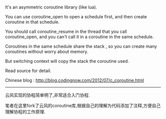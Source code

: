 It's an asymmetric coroutine library (like lua).

You can use coroutine_open to open a schedule first, and then create coroutine in that schedule. 

You should call coroutine_resume in the thread that you call coroutine_open, and you can't call it in a coroutine in the same schedule.

Coroutines in the same schedule share the stack , so you can create many coroutines without worry about memory.

But switching context will copy the stack the coroutine used.

Read source for detail.

Chinese blog : http://blog.codingnow.com/2012/07/c_coroutine.html

------------------------------------------------------------------------------------------

云风实现的协程简单明了,非常适合入门协程.

笔者在这里fork了云风的coroutine库,根据自己的理解为代码添加了注释,方便自己理解协程的工作原理.
